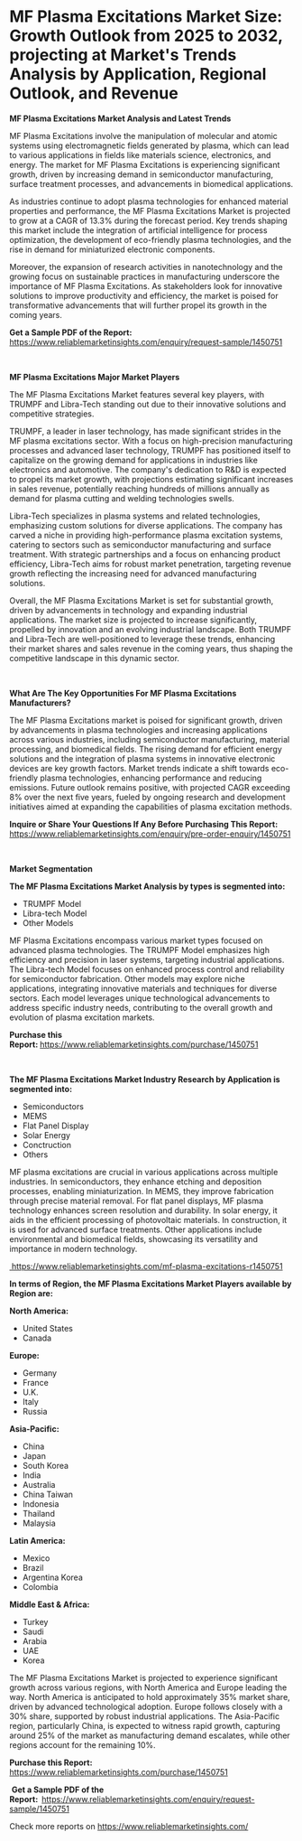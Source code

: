 <p><h1>MF Plasma Excitations Market Size: Growth Outlook from 2025 to 2032, projecting at Market's Trends Analysis by Application, Regional Outlook, and Revenue</h1></p><p><strong>MF Plasma Excitations Market Analysis and Latest Trends</strong></p>
<p><p>MF Plasma Excitations involve the manipulation of molecular and atomic systems using electromagnetic fields generated by plasma, which can lead to various applications in fields like materials science, electronics, and energy. The market for MF Plasma Excitations is experiencing significant growth, driven by increasing demand in semiconductor manufacturing, surface treatment processes, and advancements in biomedical applications. </p><p>As industries continue to adopt plasma technologies for enhanced material properties and performance, the MF Plasma Excitations Market is projected to grow at a CAGR of 13.3% during the forecast period. Key trends shaping this market include the integration of artificial intelligence for process optimization, the development of eco-friendly plasma technologies, and the rise in demand for miniaturized electronic components. </p><p>Moreover, the expansion of research activities in nanotechnology and the growing focus on sustainable practices in manufacturing underscore the importance of MF Plasma Excitations. As stakeholders look for innovative solutions to improve productivity and efficiency, the market is poised for transformative advancements that will further propel its growth in the coming years.</p></p>
<p><strong>Get a Sample PDF of the Report:&nbsp;</strong> <a href="https://www.reliablemarketinsights.com/enquiry/request-sample/1450751?utm_campaign=2634&utm_medium=2&utm_source=Github&utm_content=ia&utm_term=27022025&utm_id=mf-plasma-excitations">https://www.reliablemarketinsights.com/enquiry/request-sample/1450751</a></p>
<p>&nbsp;</p>
<p><strong>MF Plasma Excitations Major Market Players</strong></p>
<p><p>The MF Plasma Excitations Market features several key players, with TRUMPF and Libra-Tech standing out due to their innovative solutions and competitive strategies.</p><p>TRUMPF, a leader in laser technology, has made significant strides in the MF plasma excitations sector. With a focus on high-precision manufacturing processes and advanced laser technology, TRUMPF has positioned itself to capitalize on the growing demand for applications in industries like electronics and automotive. The company's dedication to R&D is expected to propel its market growth, with projections estimating significant increases in sales revenue, potentially reaching hundreds of millions annually as demand for plasma cutting and welding technologies swells.</p><p>Libra-Tech specializes in plasma systems and related technologies, emphasizing custom solutions for diverse applications. The company has carved a niche in providing high-performance plasma excitation systems, catering to sectors such as semiconductor manufacturing and surface treatment. With strategic partnerships and a focus on enhancing product efficiency, Libra-Tech aims for robust market penetration, targeting revenue growth reflecting the increasing need for advanced manufacturing solutions.</p><p>Overall, the MF Plasma Excitations Market is set for substantial growth, driven by advancements in technology and expanding industrial applications. The market size is projected to increase significantly, propelled by innovation and an evolving industrial landscape. Both TRUMPF and Libra-Tech are well-positioned to leverage these trends, enhancing their market shares and sales revenue in the coming years, thus shaping the competitive landscape in this dynamic sector.</p></p>
<p>&nbsp;</p>
<p><strong>What Are The Key Opportunities For MF Plasma Excitations Manufacturers?</strong></p>
<p><p>The MF Plasma Excitations market is poised for significant growth, driven by advancements in plasma technologies and increasing applications across various industries, including semiconductor manufacturing, material processing, and biomedical fields. The rising demand for efficient energy solutions and the integration of plasma systems in innovative electronic devices are key growth factors. Market trends indicate a shift towards eco-friendly plasma technologies, enhancing performance and reducing emissions. Future outlook remains positive, with projected CAGR exceeding 8% over the next five years, fueled by ongoing research and development initiatives aimed at expanding the capabilities of plasma excitation methods.</p></p>
<p><strong>Inquire or Share Your Questions If Any Before Purchasing This Report:</strong> <a href="https://www.reliablemarketinsights.com/enquiry/pre-order-enquiry/1450751?utm_campaign=2634&utm_medium=2&utm_source=Github&utm_content=ia&utm_term=27022025&utm_id=mf-plasma-excitations">https://www.reliablemarketinsights.com/enquiry/pre-order-enquiry/1450751</a></p>
<p>&nbsp;</p>
<p><strong>Market Segmentation</strong></p>
<p><strong>The MF Plasma Excitations Market Analysis by types is segmented into:</strong></p>
<p><ul><li>TRUMPF Model</li><li>Libra-tech Model</li><li>Other Models</li></ul></p>
<p><p>MF Plasma Excitations encompass various market types focused on advanced plasma technologies. The TRUMPF Model emphasizes high efficiency and precision in laser systems, targeting industrial applications. The Libra-tech Model focuses on enhanced process control and reliability for semiconductor fabrication. Other models may explore niche applications, integrating innovative materials and techniques for diverse sectors. Each model leverages unique technological advancements to address specific industry needs, contributing to the overall growth and evolution of plasma excitation markets.</p></p>
<p><strong>Purchase this Report:&nbsp;</strong><a href="https://www.reliablemarketinsights.com/purchase/1450751?utm_campaign=2634&utm_medium=2&utm_source=Github&utm_content=ia&utm_term=27022025&utm_id=mf-plasma-excitations">https://www.reliablemarketinsights.com/purchase/1450751</a></p>
<p>&nbsp;</p>
<p><strong>The MF Plasma Excitations Market Industry Research by Application is segmented into:</strong></p>
<p><ul><li>Semiconductors</li><li>MEMS</li><li>Flat Panel Display</li><li>Solar Energy</li><li>Conctruction</li><li>Others</li></ul></p>
<p><p>MF plasma excitations are crucial in various applications across multiple industries. In semiconductors, they enhance etching and deposition processes, enabling miniaturization. In MEMS, they improve fabrication through precise material removal. For flat panel displays, MF plasma technology enhances screen resolution and durability. In solar energy, it aids in the efficient processing of photovoltaic materials. In construction, it is used for advanced surface treatments. Other applications include environmental and biomedical fields, showcasing its versatility and importance in modern technology.</p></p>
<p><a href="https://www.reliablemarketinsights.com/mf-plasma-excitations-r1450751?utm_campaign=2634&utm_medium=2&utm_source=Github&utm_content=ia&utm_term=27022025&utm_id=mf-plasma-excitations">&nbsp;https://www.reliablemarketinsights.com/mf-plasma-excitations-r1450751</a></p>
<p><strong>In terms of Region, the MF Plasma Excitations Market Players available by Region are:</strong></p>
<p>
    <p> <strong> North America: </strong>
        <ul>
            <li>United States</li>
            <li>Canada</li>
        </ul>
        </p> 
    <p> <strong> Europe: </strong>
        <ul>
            <li>Germany</li>
            <li>France</li>
            <li>U.K.</li>
            <li>Italy</li>
            <li>Russia</li>
        </ul>
        </p> 
    <p> <strong> Asia-Pacific: </strong>
        <ul>
            <li>China</li>
            <li>Japan</li>
            <li>South Korea</li>
            <li>India</li>
            <li>Australia</li>
            <li>China Taiwan</li>
            <li>Indonesia</li>
            <li>Thailand</li>
            <li>Malaysia</li>
        </ul>
        </p> 
    <p> <strong> Latin America: </strong>
        <ul>
            <li>Mexico</li>
            <li>Brazil</li>
            <li>Argentina Korea</li>
            <li>Colombia</li>
        </ul>
        </p> 
    <p> <strong> Middle East & Africa: </strong>
        <ul>
            <li>Turkey</li>
            <li>Saudi</li>
            <li>Arabia</li>
            <li>UAE</li>
            <li>Korea</li>
        </ul>
    </p>
    </p>
<p><p>The MF Plasma Excitations Market is projected to experience significant growth across various regions, with North America and Europe leading the way. North America is anticipated to hold approximately 35% market share, driven by advanced technological adoption. Europe follows closely with a 30% share, supported by robust industrial applications. The Asia-Pacific region, particularly China, is expected to witness rapid growth, capturing around 25% of the market as manufacturing demand escalates, while other regions account for the remaining 10%.</p></p>
<p><strong>Purchase this Report: </strong><a href="https://www.reliablemarketinsights.com/purchase/1450751?utm_campaign=2634&utm_medium=2&utm_source=Github&utm_content=ia&utm_term=27022025&utm_id=mf-plasma-excitations">https://www.reliablemarketinsights.com/purchase/1450751</a></p>
<p>&nbsp;<strong>Get a Sample PDF of the Report:&nbsp;&nbsp;</strong><a href="https://www.reliablemarketinsights.com/enquiry/request-sample/1450751?utm_campaign=2634&utm_medium=2&utm_source=Github&utm_content=ia&utm_term=27022025&utm_id=mf-plasma-excitations">https://www.reliablemarketinsights.com/enquiry/request-sample/1450751</a></p>
<p><strong></strong></p>
<p>Check more reports on <a href="https://www.reliablemarketinsights.com/?utm_campaign=2634&utm_medium=2&utm_source=Github&utm_content=ia&utm_term=27022025&utm_id=mf-plasma-excitations">https://www.reliablemarketinsights.com/</a></p>